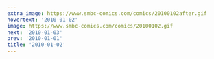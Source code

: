 ```yaml
---
extra_image: https://www.smbc-comics.com/comics/20100102after.gif
hovertext: '2010-01-02'
image: https://www.smbc-comics.com/comics/20100102.gif
next: '2010-01-03'
prev: '2010-01-01'
title: '2010-01-02'
---
```

